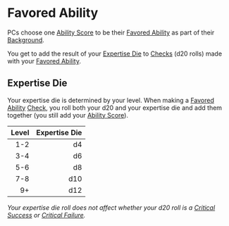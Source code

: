 # Favored Ability

PCs choose one [Ability Score](Chosen%20Statistics/Ability%20Scores.md) to be their [Favored Ability](Favored%20Ability.md) as part of their [Background](Background.md).

You get to add the result of your [Expertise Die](Favored%20Ability.md#Expertise%20Die) to [Checks](../Game%20Procedures/Core%20Procedures/Check.md) (d20 rolls) made with your [Favored Ability](Favored%20Ability.md).

## Expertise Die

Your expertise die is determined by your level. When making a [Favored Ability](Favored%20Ability.md) [Check](../Game%20Procedures/Core%20Procedures/Check.md), you roll both your d20 and your expertise die and add them together (you still add your [Ability Score](Chosen%20Statistics/Ability%20Scores.md)).

| Level | Expertise Die |
| ----: | ------------: |
|   1-2 |            d4 |
|   3-4 |            d6 |
|   5-6 |            d8 |
|   7-8 |           d10 |
|    9+ |           d12 |

*Your expertise die roll does not affect whether your d20 roll is a [Critical Success](../Game%20Procedures/Die%20Rolling%20Mechanics/Critical%20Success.md) or [Critical Failure](../Game%20Procedures/Die%20Rolling%20Mechanics/Critical%20Failure.md).*
